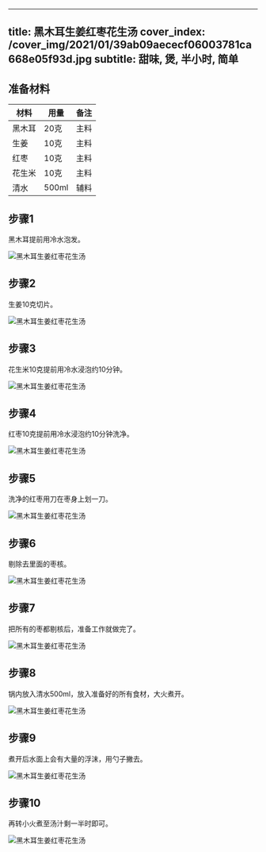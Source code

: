 
---
title: 黑木耳生姜红枣花生汤
cover_index: /cover_img/2021/01/39ab09aececf06003781ca668e05f93d.jpg
subtitle: 甜味, 煲, 半小时, 简单
---

## 准备材料

| 材料     | 用量 | 备注|
| ------- | ----- | --- |
| 黑木耳 | 20克| 主料 |
| 生姜 | 10克| 主料 |
| 红枣 | 10克| 主料 |
| 花生米 | 10克| 主料 |
| 清水 | 500ml| 辅料 |

## 步骤1

黑木耳提前用冷水泡发。

![黑木耳生姜红枣花生汤](https://i8.meishichina.com/attachment/recipe/201010/201010181457141.jpg?x-oss-process=style/p320) 

## 步骤2

生姜10克切片。

![黑木耳生姜红枣花生汤](https://i8.meishichina.com/attachment/recipe/201010/201010181421027.jpg?x-oss-process=style/p320) 

## 步骤3

花生米10克提前用冷水浸泡约10分钟。

![黑木耳生姜红枣花生汤](https://i8.meishichina.com/attachment/recipe/201010/201010181422094.jpg?x-oss-process=style/p320) 

## 步骤4

红枣10克提前用冷水浸泡约10分钟洗净。

![黑木耳生姜红枣花生汤](https://i8.meishichina.com/attachment/recipe/201010/201010181430198.jpg?x-oss-process=style/p320) 

## 步骤5

洗净的红枣用刀在枣身上划一刀。

![黑木耳生姜红枣花生汤](https://i8.meishichina.com/attachment/recipe/201010/201010181438007.jpg?x-oss-process=style/p320) 

## 步骤6

剔除去里面的枣核。

![黑木耳生姜红枣花生汤](https://i8.meishichina.com/attachment/recipe/201010/201010181438338.jpg?x-oss-process=style/p320) 

## 步骤7

把所有的枣都剔核后，准备工作就做完了。

![黑木耳生姜红枣花生汤](https://i8.meishichina.com/attachment/recipe/201010/201010181439398.jpg?x-oss-process=style/p320) 

## 步骤8

锅内放入清水500ml，放入准备好的所有食材，大火煮开。

![黑木耳生姜红枣花生汤](https://i8.meishichina.com/attachment/recipe/201010/201010181448195.jpg?x-oss-process=style/p320) 

## 步骤9

煮开后水面上会有大量的浮沫，用勺子撇去。

![黑木耳生姜红枣花生汤](https://i8.meishichina.com/attachment/recipe/201010/201010181449288.jpg?x-oss-process=style/p320) 

## 步骤10

再转小火煮至汤汁剩一半时即可。

![黑木耳生姜红枣花生汤](https://i8.meishichina.com/attachment/recipe/201010/201010181450484.jpg?x-oss-process=style/p320) 

